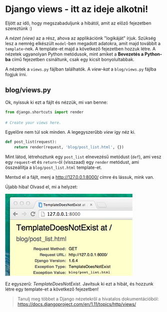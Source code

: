 # Django views - itt az ideje alkotni!

Eljött az idő, hogy megszabaduljunk a hibától, amit az előző fejezetben szereztünk :)

A *nézet (view)* az a rész, ahova az applikációnk "logikáját" írjuk. Szükség lesz a nemrég elkészült `model`-ben megadott adatokra, amit majd továbbít a `template`-nek. A template-et majd a következő fejezetben hozzuk létre. A nézetek ugyanolyan Python metódusok, mint amiket a **Bevezetés a Python-ba** című fejezetben csináltunk, csak egy kicsit bonyolultabbak.

A nézetek a `views.py` fájlban találhatók. A *view-kat* a `blog/views.py` fájlba fogjuk írni.

## blog/views.py

Ok, nyissuk ki ezt a fájlt és nézzük, mi van benne:

```python
from django.shortcuts import render

# Create your views here.
```

Egyelőre nem túl sok minden. A legegyszerűbb *view* így néz ki.

```python
def post_list(request):
    return render(request, 'blog/post_list.html', {})
```

Mint látod, létrehoztunk egy `post_list` elnevezésű metódust (`def`), ami vesz egy `request`-et és `return`-öl (visszaad) egy `render` metódust, ami összeállítja a `blog/post_list.html` template-et.

Mentsd el a fájlt, menj a http://127.0.0.1:8000/ címre és lássuk, mink van.

Újabb hiba! Olvasd el, mi a helyzet:

![Hiba][1]

 [1]: images/error.png

Ez egyszerű: *TemplateDoesNotExist*. Javítsuk ki ezt a hibát, és hozzunk létre egy template-et a következő fejezetben!

> Tanulj meg többet a Django nézetekről a hivatalos dokumentációból: https://docs.djangoproject.com/en/1.11/topics/http/views/